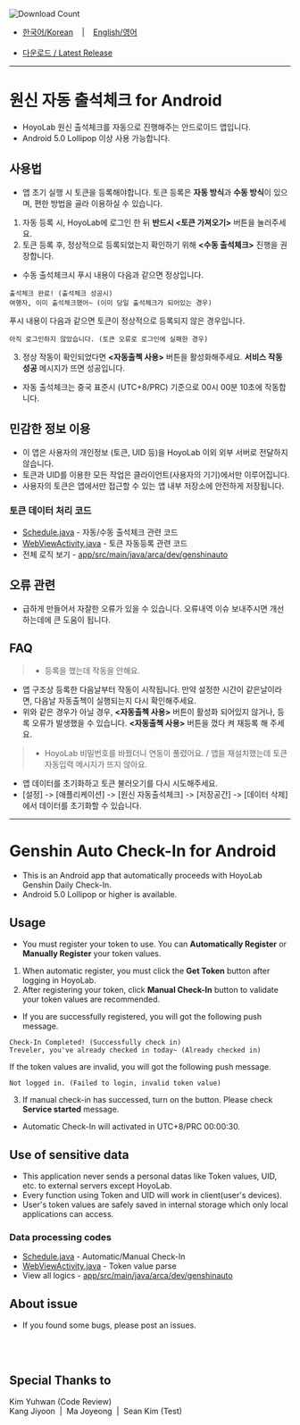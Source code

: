 ![Download Count](https://img.shields.io/github/downloads/AuroraCaelum/GenshinAuto/total.svg)

- <a href="#korean" >한국어/Korean</a> &nbsp;&nbsp;&nbsp;|&nbsp;&nbsp;&nbsp; <a href="#english" >English/영어</a>
<br></br>
- [다운로드 / Latest Release](https://github.com/dev-by-david/GenshinAuto/releases)

***

<div id="korean"></div>

# 원신 자동 출석체크 for Android
- HoyoLab 원신 출석체크를 자동으로 진행해주는 안드로이드 앱입니다.
- Android 5.0 Lollipop 이상 사용 가능합니다.

## 사용법
- 앱 초기 실행 시 토큰을 등록해야합니다. 토큰 등록은 <b>자동 방식</b>과 <b>수동 방식</b>이 있으며, 편한 방법을 골라 이용하실 수 있습니다.
1. 자동 등록 시, HoyoLab에 로그인 한 뒤 <b>반드시 <토큰 가져오기></b> 버튼을 눌러주세요.
2. 토큰 등록 후, 정상적으로 등록되었는지 확인하기 위해 <b><수동 출석체크></b> 진행을 권장합니다.
- 수동 출석체크시 푸시 내용이 다음과 같으면 정상입니다.
```
출석체크 완료! (출석체크 성공시)
여행자, 이미 출석체크했어~ (이미 당일 출석체크가 되어있는 경우)
```
푸시 내용이 다음과 같으면 토큰이 정상적으로 등록되지 않은 경우입니다.
```
아직 로그인하지 않았습니다. (토큰 오류로 로그인에 실패한 경우)
```
3. 정상 작동이 확인되었다면 <b><자동출첵 사용></b> 버튼을 활성화해주세요. <b>서비스 작동 성공</b> 메시지가 뜨면 성공입니다.
- 자동 출석체크는 중국 표준시 (UTC+8/PRC) 기준으로 00시 00분 10초에 작동합니다.

## 민감한 정보 이용
- 이 앱은 사용자의 개인정보 (토큰, UID 등)을 HoyoLab 이외 외부 서버로 전달하지 않습니다.
- 토큰과 UID를 이용한 모든 작업은 클라이언트(사용자의 기기)에서만 이루어집니다.
- 사용자의 토큰은 앱에서만 접근할 수 있는 앱 내부 저장소에 안전하게 저장됩니다.

### 토큰 데이터 처리 코드
- [Schedule.java](https://github.com/AuroraCaelum/GenshinAuto/blob/main/app/src/main/java/arca/dev/genshinauto/Schedule.java) - 자동/수동 출석체크 관련 코드
- [WebViewActivity.java](https://github.com/AuroraCaelum/GenshinAuto/blob/main/app/src/main/java/arca/dev/genshinauto/WebViewActivity.java) - 토큰 자동등록 관련 코드
- 전체 로직 보기 - [app/src/main/java/arca/dev/genshinauto](https://github.com/AuroraCaelum/GenshinAuto/tree/main/app/src/main/java/arca/dev/genshinauto)

## 오류 관련
- 급하게 만들어서 자잘한 오류가 있을 수 있습니다. 오류내역 이슈 보내주시면 개선하는데에 큰 도움이 됩니다.

## FAQ
>- 등록을 했는데 작동을 안해요.
- 앱 구조상 등록한 다음날부터 작동이 시작됩니다. 만약 설정한 시간이 같은날이라면, 다음날 자동출첵이 실행되는지 다시 확인해주세요.
- 위와 같은 경우가 아닐 경우, <b><자동출첵 사용></b> 버튼이 활성화 되어있지 않거나, 등록 오류가 발생했을 수 있습니다. <b><자동출첵 사용></b> 버튼을 껐다 켜 재등록 해 주세요.

>- HoyoLab 비밀번호를 바꿨더니 연동이 풀렸어요. / 앱을 재설치했는데 토큰 자동입력 메시지가 뜨지 않아요.
- 앱 데이터를 초기화하고 토큰 불러오기를 다시 시도해주세요.
- \[설정\] -> \[애플리케이션\] -> \[원신 자동출석체크\] -> \[저장공간\] -> \[데이터 삭제\] 에서 데이터를 초기화할 수 있습니다.

***

<div id="english"></div>

# Genshin Auto Check-In for Android
- This is an Android app that automatically proceeds with HoyoLab Genshin Daily Check-In.
- Android 5.0 Lollipop or higher is available.

## Usage
- You must register your token to use. You can <b>Automatically Register</b> or <b>Manually Register</b> your token values.
1. When automatic register, you must click the <b>Get Token</b> button after logging in HoyoLab.
2. After registering your token, click <b>Manual Check-In</b> button to validate your token values are recommended.
- If you are successfully registered, you will got the following push message.
```
Check-In Completed! (Successfully check in)
Treveler, you've already checked in today~ (Already checked in)
```
If the token values are invalid, you will got the following push message.
```
Not logged in. (Failed to login, invalid token value)
```
3. If manual check-in has successed, turn on the <b><Enable Service></b> button. Please check <b>Service started</b> message.
- Automatic Check-In will activated in UTC+8/PRC 00:00:30.

## Use of sensitive data
- This application never sends a personal datas like Token values, UID, etc. to external servers except HoyoLab.
- Every function using Token and UID will work in client(user's devices).
- User's token values are safely saved in internal storage which only local applications can access.

### Data processing codes
- [Schedule.java](https://github.com/AuroraCaelum/GenshinAuto/blob/main/app/src/main/java/arca/dev/genshinauto/Schedule.java) - Automatic/Manual Check-In
- [WebViewActivity.java](https://github.com/AuroraCaelum/GenshinAuto/blob/main/app/src/main/java/arca/dev/genshinauto/WebViewActivity.java) - Token value parse
- View all logics - [app/src/main/java/arca/dev/genshinauto](https://github.com/AuroraCaelum/GenshinAuto/tree/main/app/src/main/java/arca/dev/genshinauto)

## About issue
- If you found some bugs, please post an issues.

<br></br>

## Special Thanks to<br>
Kim Yuhwan (Code Review)<br>
Kang Jiyoon &nbsp;|&nbsp; Ma Joyeong &nbsp;|&nbsp; Sean Kim (Test)
